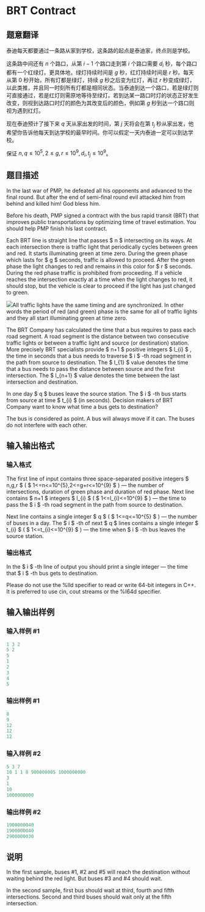 # BRT Contract 

## 题意翻译

泰迪每天都要通过一条路从家到学校，这条路的起点是泰迪家，终点则是学校。

这条路中间还有 $n$ 个路口，从第 $i - 1$ 个路口走到第 $i$ 个路口需要 $d_i$ 秒，每个路口都有一个红绿灯。更具体地，绿灯持续时间是 $g$ 秒，红灯持续时间是 $r$ 秒。每天从第 $0$ 秒开始，所有灯都是绿灯，持续 $g$ 秒之后变为红灯，再过 $r$ 秒变成绿灯，以此类推，并且同一时刻所有灯都是相同状态。当泰迪到达一个路口，若是绿灯则可直接通过，若是红灯则需原地等待至绿灯。若到达某一路口时灯的状态正好发生改变，则视到达路口时灯的颜色为其改变后的颜色，例如第 $g$ 秒到达一个路口则视为遇到红灯。

现在泰迪预计了接下来 $q$ 天从家出发的时间，第 $j$ 天将会在第 $t_j$ 秒从家出发，他希望你告诉他每天到达学校的最早时间。你可以假定一天内泰迪一定可以到达学校。

保证 $n, q \leq 10^5, 2 \leq g, r \leq 10^9, d_i, t_j \leq 10^9$。

## 题目描述

In the last war of PMP, he defeated all his opponents and advanced to the final round. But after the end of semi-final round evil attacked him from behind and killed him! God bless him.

Before his death, PMP signed a contract with the bus rapid transit (BRT) that improves public transportations by optimizing time of travel estimation. You should help PMP finish his last contract.

Each BRT line is straight line that passes $ n $ intersecting on its ways. At each intersection there is traffic light that periodically cycles between green and red. It starts illuminating green at time zero. During the green phase which lasts for $ g $ seconds, traffic is allowed to proceed. After the green phase the light changes to red and remains in this color for $ r $ seconds. During the red phase traffic is prohibited from proceeding. If a vehicle reaches the intersection exactly at a time when the light changes to red, it should stop, but the vehicle is clear to proceed if the light has just changed to green.

![](https://cdn.luogu.com.cn/upload/vjudge_pic/CF187D/62435a41fe7e90193c8a9b88800f99834c7d7ef9.png)All traffic lights have the same timing and are synchronized. In other words the period of red (and green) phase is the same for all of traffic lights and they all start illuminating green at time zero.

The BRT Company has calculated the time that a bus requires to pass each road segment. A road segment is the distance between two consecutive traffic lights or between a traffic light and source (or destination) station. More precisely BRT specialists provide $ n+1 $ positive integers $ l_{i} $ , the time in seconds that a bus needs to traverse $ i $ -th road segment in the path from source to destination. The $ l_{1} $ value denotes the time that a bus needs to pass the distance between source and the first intersection. The $ l_{n+1} $ value denotes the time between the last intersection and destination.

In one day $ q $ buses leave the source station. The $ i $ -th bus starts from source at time $ t_{i} $ (in seconds). Decision makers of BRT Company want to know what time a bus gets to destination?

The bus is considered as point. A bus will always move if it can. The buses do not interfere with each other.

## 输入输出格式

### 输入格式

The first line of input contains three space-separated positive integers $ n,g,r $ ( $ 1<=n<=10^{5},2<=g+r<=10^{9} $ ) — the number of intersections, duration of green phase and duration of red phase. Next line contains $ n+1 $ integers $ l_{i} $ ( $ 1<=l_{i}<=10^{9} $ ) — the time to pass the $ i $ -th road segment in the path from source to destination.

Next line contains a single integer $ q $ ( $ 1<=q<=10^{5} $ ) — the number of buses in a day. The $ i $ -th of next $ q $ lines contains a single integer $ t_{i} $ ( $ 1<=t_{i}<=10^{9} $ ) — the time when $ i $ -th bus leaves the source station.

### 输出格式

In the $ i $ -th line of output you should print a single integer — the time that $ i $ -th bus gets to destination.

Please do not use the %lld specifier to read or write 64-bit integers in С++. It is preferred to use cin, cout streams or the %I64d specifier.

## 输入输出样例

### 输入样例 #1

```cpp
1 3 2
5 2
5
1
2
3
4
5

```
### 输出样例 #1

```cpp
8
9
12
12
12

```
### 输入样例 #2

```cpp
5 3 7
10 1 1 8 900000005 1000000000
3
1
10
1000000000

```
### 输出样例 #2

```cpp
1900000040
1900000040
2900000030

```
## 说明

In the first sample, buses #1, #2 and #5 will reach the destination without waiting behind the red light. But buses #3 and #4 should wait.

In the second sample, first bus should wait at third, fourth and fifth intersections. Second and third buses should wait only at the fifth intersection.

